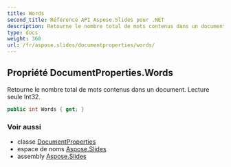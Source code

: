 ```yaml
---
title: Words
second_title: Référence API Aspose.Slides pour .NET
description: Retourne le nombre total de mots contenus dans un document. Lecture seule Int32.
type: docs
weight: 360
url: /fr/aspose.slides/documentproperties/words/
---
```


## Propriété DocumentProperties.Words

Retourne le nombre total de mots contenus dans un document. Lecture seule Int32.

```csharp
public int Words { get; }
```

### Voir aussi

* classe [DocumentProperties](../../documentproperties)
* espace de noms [Aspose.Slides](../../documentproperties)
* assembly [Aspose.Slides](../../../)

<!-- NE PAS MODIFIER : généré par xmldocmd pour Aspose.Slides.dll -->